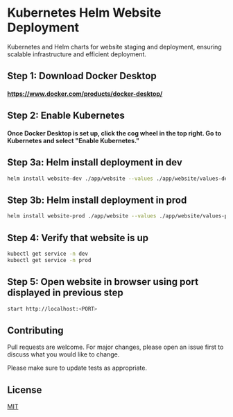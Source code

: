 # Kubernetes Helm Website Deployment
Kubernetes and Helm charts for website staging and deployment, ensuring scalable infrastructure and efficient deployment.

## Step 1: Download Docker Desktop
#### https://www.docker.com/products/docker-desktop/


## Step 2: Enable Kubernetes
#### Once Docker Desktop is set up, click the cog wheel in the top right. Go to Kubernetes and select "Enable Kubernetes."

## Step 3a: Helm install deployment in dev
```bash
helm install website-dev ./app/website --values ./app/website/values-dev.yaml --namespace dev
```
## Step 3b: Helm install deployment in prod
```bash
helm install website-prod ./app/website --values ./app/website/values-prod.yaml --namespace prod
```

## Step 4: Verify that website is up
```bash
kubectl get service -n dev
kubectl get service -n prod
```
## Step 5: Open website in browser using port displayed in previous step
```bash
start http://localhost:<PORT>
```


## Contributing
Pull requests are welcome. For major changes, please open an issue first to discuss what you would like to change.

Please make sure to update tests as appropriate.

## License
[MIT](https://raw.githubusercontent.com/kliancombs/kubernetes-helm-website-deployment/main/LICENSE)
